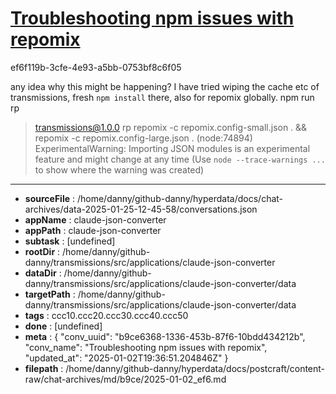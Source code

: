 # [Troubleshooting npm issues with repomix](https://claude.ai/chat/b9ce6368-1336-453b-87f6-10bdd434212b)

ef6f119b-3cfe-4e93-a5bb-0753bf8c6f05

any idea why this might be happening? I have tried wiping the cache etc of transmissions, fresh `npm install` there, also for repomix globally.
npm run rp
> transmissions@1.0.0 rp
> repomix -c repomix.config-small.json . && repomix -c repomix.config-large.json .
(node:74894) ExperimentalWarning: Importing JSON modules is an experimental feature and might change at any time
(Use `node --trace-warnings ...` to show where the warning was created)

---

* **sourceFile** : /home/danny/github-danny/hyperdata/docs/chat-archives/data-2025-01-25-12-45-58/conversations.json
* **appName** : claude-json-converter
* **appPath** : claude-json-converter
* **subtask** : [undefined]
* **rootDir** : /home/danny/github-danny/transmissions/src/applications/claude-json-converter
* **dataDir** : /home/danny/github-danny/transmissions/src/applications/claude-json-converter/data
* **targetPath** : /home/danny/github-danny/transmissions/src/applications/claude-json-converter/data
* **tags** : ccc10.ccc20.ccc30.ccc40.ccc50
* **done** : [undefined]
* **meta** : {
  "conv_uuid": "b9ce6368-1336-453b-87f6-10bdd434212b",
  "conv_name": "Troubleshooting npm issues with repomix",
  "updated_at": "2025-01-02T19:36:51.204846Z"
}
* **filepath** : /home/danny/github-danny/hyperdata/docs/postcraft/content-raw/chat-archives/md/b9ce/2025-01-02_ef6.md